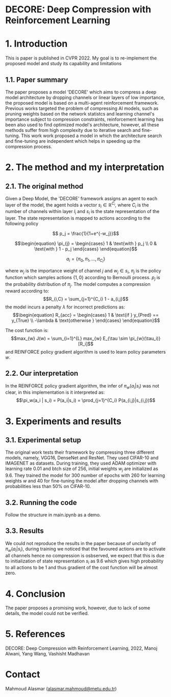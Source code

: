 # DECORE: Deep Compression with Reinforcement Learning


# 1. Introduction

<!--- @TODO: Introduce the paper (inc. where it is published) and describe your goal (reproducibility). ---> 
This is paper is published in CVPR 2022. My goal is to re-implement the proposed model and study its capability and limitations 

## 1.1. Paper summary

<!--- @TODO: Summarize the paper, the method & its contributions in relation with the existing literature.--->
The paper proposes a model 'DECORE' which aims to compress a deep model architecture by dropping channels or linear layers of low importance, the proposed model is based on a multi-agent reinforcement framework. Previous works targeted the problem of compressing AI models, such as pruning weights based on the network statistcs and learning channel's importance subject to compression constraints, reinforcement learning has been also used to find optimized model's
architecture, however, all these methods suffer from high complexity due to iterative search and fine-tuning. This work work proposed a model in which the 
architecture search and fine-tuning are independent which helps in speeding up the compression process. 

# 2. The method and my interpretation

## 2.1. The original method

Given a Deep Model, the 'DECORE' framework assigns an agent to each layer of the model, the agent holds a vector $s_i \in \mathbb{R}^{C_i}$, where ${C_i}$ is the number of channels within layer $l_i$ and $s_i$ is the state representation of the layer. The state representation is mapped to actions according to the
following policy

$$ p_j = \frac{1}{1+e^{-w_j}}$$

$$\begin{equation}
\pi_{j} = 
  \begin{cases}
  1 & \text{with } p_j \\
  0 & \text{with } 1 - p_j
  \end{cases}
\end{equation}$$

$$a_i = \{\pi_0,\pi_1,...,\pi_{C_i}\}$$

where $w_j$ is the importance weight of channel $j$ and $w_j \in s_i$, $\pi_{j}$ is the policy function which samples actions $\{1,0\}$ according to Bernoulli process. $p_j$ is the probability distribution of $\pi_j$. The model computes a compression reward according to: 
$$R_{i,C} = \sum_{j=1}^{C_i} 1 - a_{i,j}$$
the model incurs a penalty $\lambda$ for incorrect predictions as:
$$\begin{equation}
R_{acc} = 
  \begin{cases}
  1 & \text{if } y_{Pred} == y_{True} \\
  -\lambda & \text{otherwise }
  \end{cases}
\end{equation}$$


The cost function is:
$$max_{w} J(w) = \sum_{i=1}^{L} max_{w} E_{\tau \sim \pi_{w}(\tau_i)}[R_i]$$
and REINFORCE policy gradient algorithm is used to learn policy parameters $w$.


## 2.2. Our interpretation 

<!--- @TODO: Explain the parts that were not clearly explained in the original paper and how you interpreted them.---> 
In the REINFORCE policy gradient algorithm, the infer of $\pi_w(a_i | s_i)$ was not clear, in this implementation is it interpreted as:
$$\pi_w(a_i | s_i) = P(a_i|s_i) = \prod_{j=1}^{C_i} P(a_{i,j}|s_{i,j})$$

# 3. Experiments and results

## 3.1. Experimental setup

The original work tests their framework by compressing three different models, namely, VGG16, DenseNet and ResNet. They used CIFAR-10 and IMAGENET as datasets.
During training, they used ADAM optimizer with learning rate 0.01 and btch size of 256, initial weights $w_j$ are initialized as 9.6. They  trained the model for 300 number of epochs with 260 for learning weights $w$ and 40 for fine-tuning the model after dropping channels with probabilities less than 50% on CIFAR-10.

## 3.2. Running the code

<!--- @TODO: Explain your code & directory structure and how other people can run it.---> 
Follow the structure in main.ipynb as a demo.

## 3.3. Results

<!--- @TODO: Present your results and compare them to the original paper. Please number your figures & tables as if this is a paper.--->
We could not reproduce the results in the paper because of unclarity of $\pi_w(a_i | s_i)$, during training we noticed that the favoured actions are to activate all channels hence no compression is osbserved, we expect that this is due to initialization of state representation $s_i$ as 9.6 which gives high probability to all actions to be 1 and thus gradient of the cost function will be almost zero.

# 4. Conclusion

<!---@TODO: Discuss the paper in relation to the results in the paper and your results.--->
The paper proposes a promising work, however, due to lack of some details, the model could not be verified.

# 5. References

<!---@TODO: Provide your references here.--->
DECORE: Deep Compression with Reinforcement Learning, 2022, Manoj Alwani, Yang Wang, Vashisht Madhavan

# Contact

<!---@TODO: Provide your names & email addresses and any other info with which people can contact you.--->
Mahmoud Alasmar (alasmar.mahmoud@metu.edu.tr)

